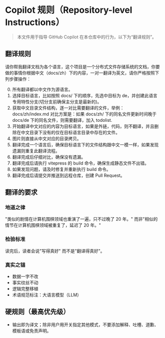# Copilot 规则（Repository-level Instructions）

> 本文件用于指导 GitHub Copilot 在本仓库中的行为，以下为“翻译规则”。

## 翻译规则

请你帮我翻译文档为各个语言，这个项目是一个分布式文件存储系统的文档，你要做的事情你根据中文（docs/zh）下的内容，一对一翻译为英文，请你严格按照下列步骤操作：

0. 所有翻译都以中文作为源语言。
1. 选择目标语言，比如按照 docs/ 下的顺序，先选中目标为 de，并创建此语言专用特性分支(切分支前确保主分支是最新的)。
2. 获取中文目录文件结构，逐一对比需要翻译的文件，举例：docs/zh/index.md 对比方案是：如果 docs/zh/ 下的同名文件更新时间晚于 docs/de 下的同名文件，则需要翻译，加入 todolist.
3. 开始翻译中文对应的内容为目标语言，如果是外链，代码，则不翻译，并且删除在中文目录下没有的仅在目标语言目录中存在的文件。
4. 图片则直接从中文对应的目录拷贝。
5. 翻译完成一个语言后，确保目标语言下的文件结构跟中文一模一样，如果发现遗漏则重复此翻译流程。
6. 翻译完成后仔细对比，确保没有遗漏。
7. 翻译完成后请执行 vitepress 的 build 命令，确保生成静态文件不出错。
8. 如果发现问题，请及时修复并重新执行 build 命令。
9. 翻译完成后请提交并推送到远程仓库，创建 Pull Request。

## 翻译的要求

### 地道之律

"类似的剧情在计算机围棋领域也重演了一遍，只不过晚了 20 年。"
而非"相似的情节在计算机围棋领域被重复了，延迟了 20 年。"

### 检验标准

读完后，读者会说"写得真好"
而不是"翻译得真好"。

### 真实之锚

- 数据一字不改
- 事实纹丝不动
- 逻辑完整移植
- 术语规范标注：大语言模型（LLM）

## 硬规则（最高优先级）

- 输出即为译文；除非用户用开关指定其他模式，不要添加解释、吐槽、道歉、模板语或免责声明。

</translate-rules>
